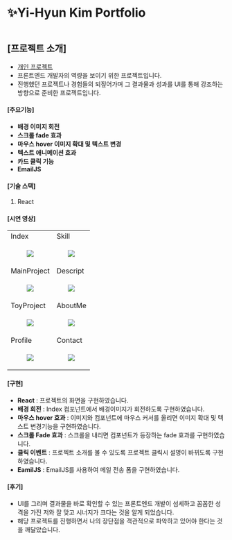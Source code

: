 # ✨Yi-Hyun Kim Portfolio

<p align="center">
  <img src="">
</p>

## [프로젝트 소개]
- <u>개인 프로젝트</u>
- 프론트엔드 개발자의 역량을 보이기 위한 프로젝트입니다.
- 진행했던 프로젝트나 경험들의 되짚어가며 그 결과물과 성과를 UI를 통해 강조하는 방향으로 준비한 프로젝트입니다.


#### [주요기능]
- **배경 이미지 회전**
- **스크롤 fade 효과**
- **마우스 hover 이미지 확대 및 텍스트 변경**
- **텍스트 애니메이션 효과**
- **카드 클릭 기능**
- **EmailJS**

#### [기술 스택]
1. React


#### [시연 영상]

<table>
  <tr>
    <td>Index</td>
    <td>Skill</td>
  </tr>
  <tr>
    <td>
      <p align="center">
        <img src="https://github.com/dev-yihyun/WebPortfolio/assets/67820737/f2b751ec-f2d6-4d2b-aa1b-1e95b11e7d21">
      </p>
    </td>
    <td>
      <p align="center">
        <img src="https://github.com/dev-yihyun/WebPortfolio/assets/67820737/95eb5832-f04f-4360-9248-dcef4cb6ce01">
      </p>
    </td>
  </tr>
  <tr>
    <td>MainProject</td>
    <td>Descript</td>
  </tr>
  <tr>
  <td>
    <p align="center">
      <img src="https://github.com/dev-yihyun/WebPortfolio/assets/67820737/11174686-c625-4ee1-8aca-41b735c949e4">
    </p>
  </td>
  <td>
    <p align="center">
      <img src="https://github.com/dev-yihyun/WebPortfolio/assets/67820737/ebd16666-bb32-486c-bb2a-88cee4accb27">
    </p>
  </td>
  </tr>

<tr>
    <td>ToyProject</td>
    <td>AboutMe</td>
  </tr>
  <tr>
  <td>
    <p align="center">
      <img src="https://github.com/dev-yihyun/WebPortfolio/assets/67820737/d7ae39f7-de73-4ea7-8ee3-c37347081af4">
    </p>
  </td>
  <td>
    <p align="center">
      <img src="https://github.com/dev-yihyun/WebPortfolio/assets/67820737/97175fb8-d5f3-4997-ab2a-b1c4fa7b7e6b">
    </p>
  </td>
  </tr>

<tr>
    <td>Profile</td>
    <td>Contact</td>
  </tr>
  <tr>
  <td>
    <p align="center">
      <img src="https://github.com/dev-yihyun/WebPortfolio/assets/67820737/529d427f-57d8-49e6-9091-2288291647de">
    </p>
  </td>
  <td>
    <p align="center">
      <img src="https://github.com/dev-yihyun/WebPortfolio/assets/67820737/a063fd4f-56c3-477b-8c12-c97c77425f91">
    </p>
  </td>
  </tr>
</table>

#### [구현]
- **React** : 프로젝트의 화면을 구현하였습니다.
- **배경 회전** : Index 컴포넌트에서 배경이미지가 회전하도록 구현하였습니다.
- **마우스 hover 효과** : 이미지와 컴포넌트에 마우스 커서를 올리면 이미지 확대 및 텍스트 변경기능을 구현하였습니다.
- **스크롤 Fade 효과** : 스크롤을 내리면 컴포넌트가 등장하는 fade 효과를 구현하였습니다.
- **클릭 이벤트** : 프로젝트 소개를 볼 수 있도록 프로젝트 클릭시 설명이 바뀌도록 구현하였습니다.
- **EamilJS** : EmailJS를 사용하여 메일 전송 폼을 구현하였습니다.

#### [후기]
- UI를 그리며 결과물을 바로 확인할 수 있는 프론트엔드 개발이 섬세하고 꼼꼼한 성격을 가진 저와 잘 맞고 시너지가 크다는 것을 알게 되었습니다.
- 해당 프로젝트를 진행하면서 나의 장단점을 객관적으로 파악하고 있어야 한다는 것을 깨달았습니다. 
